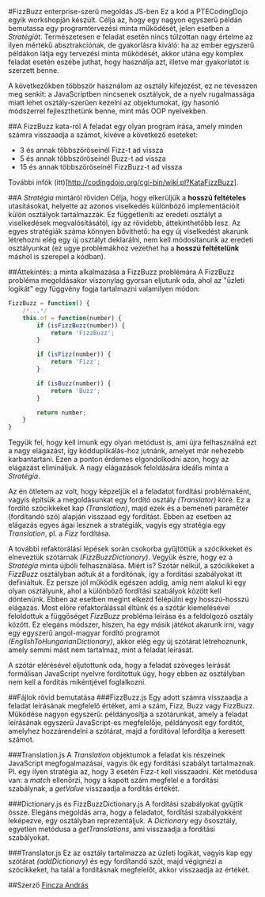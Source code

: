 #FizzBuzz enterprise-szerű megoldás JS-ben
Ez a kód a PTECodingDojo egyik workshopján készült. Célja az, hogy egy nagyon egyszerű példán bemutassa egy programtervezési minta működését, jelen esetben a *Stratégiát*. Természetesen e feladat esetén nincs túlzottan nagy értelme az ilyen mértékű absztrakciónak, de gyakorlásra kiváló: ha az ember egyszerű példákon látja egy tervezési minta működését, akkor utána egy komplex feladat esetén eszébe juthat, hogy használja azt, illetve már gyakorlatot is szerzett benne.

A következőkben többször használom az osztály kifejezést, ez ne tévesszen meg senkit: a JavaScriptben nincsenek osztályok, de a nyelv rugalmassága miatt lehet osztály-szerűen kezelni az objektumokat, így hasonló módszerrel fejleszthetünk benne, mint más OOP nyelvekben.

##A FizzBuzz kata-ról
A feladat egy olyan program írása, amely minden számra visszaadja a számot, kivéve a következő eseteket:
- 3 és annak többszöröseinél Fizz-t ad vissza
- 5 és annak többszöröseinél Buzz-t ad vissza
- 15 és annak többszöröseinél FizzBuzz-t ad vissza

További infók (itt)[http://codingdojo.org/cgi-bin/wiki.pl?KataFizzBuzz].

##A *Stratégia* mintáról röviden
Célja, hogy elkerüljük a **hosszú feltételes** utasításokat, helyette az azonos viselkedés különböző implementációit külön osztályok tartalmazzák. Ez függetleníti az eredeti osztályt a viselkedések megvalósításától, így az rövidebb, áttekinthetőbb lesz. Az egyes stratégiák száma könnyen bővíthető: ha egy új viselkedést akarunk létrehozni elég egy új osztályt deklarálni, nem kell módosítanunk az eredeti osztályunkat (ez ugye problémákhoz vezethet ha a **hosszú feltételünk** máshol is szerepel a kódban).

##Áttekintés: a minta alkalmazása a FizzBuzz problémára
A FizzBuzz probléma megoldásakor viszonylag gyorsan eljutunk oda, ahol az "üzleti logikát" egy függvény fogja tartalmazni valamilyen módon:

```javascript
FizzBuzz = function() {
    /*...*/
    this.of = function(number) {
        if (isFizzBuzz(number)) {
            return 'FizzBuzz';
        }

        if (isFizz(number)) {
            return 'Fizz';
        }

        if (isBuzz(number)) {
            return 'Buzz';
        }

        return number;
    }
}
```

Tegyük fel, hogy kell írnunk egy olyan metódust is, ami újra felhasználná ezt a nagy elágazást, így kódduplikálás-hoz jutnánk, amelyet már nehezebb karbantartani. Ezen a ponton érdemes elgondolkodni azon, hogy az elágazást elimináljuk. A nagy elágazások feloldására ideális minta a *Stratégia*.

Az én ötletem az volt, hogy képzeljük el a feladatot fordítási problémaként, vagyis építsük a megoldásunkat egy fordító osztály *(Translator)* köré. Ez a fordító szócikkeket kap *(Translation)*, majd ezek és a bemeneti paraméter (fordítandó szó) alapján visszaad egy fordítást. Ebben az esetben az elágazás egyes ágai lesznek a stratégiák, vagyis egy stratégia egy *Translation*, pl. a *Fizz* fordítása.

A további refaktorálási lépések során csokorba gyűjtöttük a szócikkeket és elneveztük szótárnak *(FizzBuzzDictionary)*. Vegyük észre, hogy ez a *Stratégia* minta újbóli felhasználása. Miért is? Szótár nélkül, a szócikkeket a *FizzBuzz* osztályban adtuk át a fordítónak, így a fordítási szabályokat itt definiáltuk. Ez persze jól működik egészen addig, amíg nem alakul ki egy olyan osztályunk, ahol a különböző fordítási szabályok között kell döntenünk. Ebben az esetben megint elkezd felépülni egy hosszú-hosszú elágazás. Most előre refaktorálással éltünk és a szótár kiemelésével feloldottuk a függőséget *FizzBuzz* probléma leírása és a feldolgozó osztály között. Ez elegáns módszer, hiszen, ha egy másik játékot akarunk írni, vagy egy egyszerű angol-magyar fordító programot *(EnglishToHungarianDictionary)*, akkor elég egy új szótárat létrehoznunk, amely semmi mást nem tartalmaz, mint a feladat leírását.

A szótár elérésével eljutottunk oda, hogy a feladat szöveges leírását formálisan JavaScript nyelvre fordítottuk úgy, hogy ebben az osztályban nem kell a fordítás mikéntjével foglalkozni.

##Fájlok rövid bemutatása
###FizzBuzz.js
Egy adott számra visszaadja a feladat leírásának megfelelő értéket, ami a szám, Fizz, Buzz vagy FizzBuzz. Működése nagyon egyszerű: példányosítja a szótárunkat, amely a feladat leírásának egyszerű JavaScript-es megfelelője, példányosít egy fordítót, amelyhez hozzárendelni a szótárat, majd a fordítóval lefordítja a keresett számot.

###Translation.js
A *Translation* objektumok a feladat kis részeinek JavaScript megfogalmazásai, vagyis ők egy fordítási szabályt tartalmaznak. Pl. egy ilyen stratégia az, hogy 3 esetén Fizz-t kell visszaadni. Két metódusa van: a *match* ellenőrzi, hogy a kapott szám megfelel e a fordítási szabálynak, a *getValue* visszaadja a fordítás értékét.

###Dictionary.js és FizzBuzzDictionary.js
A fordítási szabályokat gyűjtik össze. Elegáns megoldás arra, hogy a feladatot, fordítási szabályokként leképezve, egy osztályban reprezentáljuk. A *Dictionary* egy ősosztály, egyetlen metódusa a *getTranslations*, ami visszaadja a fordítási szabályokat.

###Translator.js
Ez az osztály tartalmazza az üzleti logikát, vagyis kap egy szótárat *(addDictionary)* és egy fordítandó szót, majd végignézi a szócikkeket, ha talál a fordításnak megfelelőt, akkor visszaadja az értékét.

##Szerző
[Fincza András](https://github.com/drawain)
